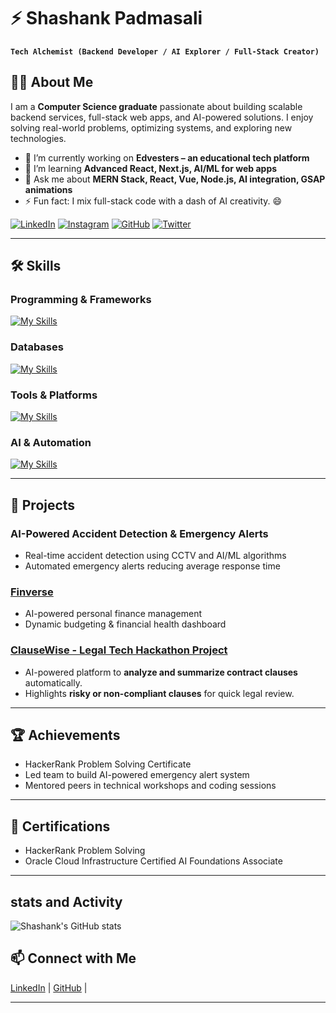 # ⚡ Shashank Padmasali

**`Tech Alchemist (Backend Developer / AI Explorer / Full-Stack Creator)`**



## 👨‍💻 About Me
I am a **Computer Science graduate** passionate about building scalable backend services, full-stack web apps, and AI-powered solutions. I enjoy solving real-world problems, optimizing systems, and exploring new technologies.  

- 🔭 I’m currently working on **Edvesters – an educational tech platform**  
- 🌱 I’m learning **Advanced React, Next.js, AI/ML for web apps**  
- 💬 Ask me about **MERN Stack, React, Vue, Node.js, AI integration, GSAP animations**  
- ⚡ Fun fact: I mix full-stack code with a dash of AI creativity. 😄  


[![LinkedIn](https://skillicons.dev/icons?i=linkedin)](https://linkedin.com/in/shashank-padmasali)  [![Instagram](https://skillicons.dev/icons?i=instagram)](https://instagram.com/shashankpadmasale)  [![GitHub](https://skillicons.dev/icons?i=github)](https://github.com/shashank3115)  [![Twitter](https://skillicons.dev/icons?i=twitter)](https://twitter.com/ShashankPadmasale)

---

## 🛠 Skills

### Programming & Frameworks
[![My Skills](https://skillicons.dev/icons?i=java,python,c,nodejs,expressjs,react&theme=light)](https://skillicons.dev)


### Databases
[![My Skills](https://skillicons.dev/icons?i=mongodb,mysql&theme=light)](https://skillicons.dev) 

### Tools & Platforms
[![My Skills](https://skillicons.dev/icons?i=git,github,postman,docker,jenkins&theme=light)](https://skillicons.dev) 

### AI & Automation
[![My Skills](https://skillicons.dev/icons?i=opencv,pytorch,scikitlearn,pandas&theme=light)](https://skillicons.dev)
 
---

## 🚀 Projects

### AI-Powered Accident Detection & Emergency Alerts
- Real-time accident detection using CCTV and AI/ML algorithms  
- Automated emergency alerts reducing average response time  

### [Finverse](https://github.com/shashank3115/Finverse)
- AI-powered personal finance management  
- Dynamic budgeting & financial health dashboard
   
### [ClauseWise - Legal Tech Hackathon Project](https://github.com/shashank3115/ClauseWise)
- AI-powered platform to **analyze and summarize contract clauses** automatically.
- Highlights **risky or non-compliant clauses** for quick legal review.

---

## 🏆 Achievements
- HackerRank Problem Solving Certificate  
- Led team to build AI-powered emergency alert system  
- Mentored peers in technical workshops and coding sessions  

---

## 📄 Certifications
- HackerRank Problem Solving  
- Oracle Cloud Infrastructure Certified AI Foundations Associate  

---

## stats and Activity
![Shashank's GitHub stats](https://github-readme-stats.vercel.app/api?username=shashank3115&show_icons=true&theme=tokyonight)

## 📫 Connect with Me
[LinkedIn](https://linkedin.com/in/shashank-padmasali) | [GitHub](https://github.com/shashank3115) | 

---


